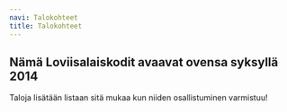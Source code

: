 ```yaml
---
navi: Talokohteet
title: Talokohteet
---
```


Nämä Loviisalaiskodit avaavat ovensa syksyllä 2014
-----

Taloja lisätään listaan sitä mukaa kun niiden osallistuminen varmistuu!
